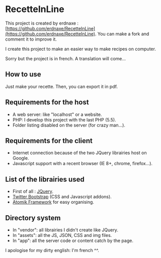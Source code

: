 RecetteInLine
========

This project is created by erdnaxe : [https://github.com/erdnaxe/RecetteInLine](https://github.com/erdnaxe/RecetteInLine).
You can make a fork and comment it to improve it.

I create this project to make an easier way to make recipes on computer.

Sorry but the project is in french. A translation will come...

## How to use ##
Just make your recette.
Then, you can export it in pdf.

## Requirements for the host ##
* A web server: like "localhost" or a website.
* PHP: I develop this project with the last PHP (5.5).
* Folder listing disabled on the server (for crazy man...).

## Requirements for the client ##
* Internet connection because of the two JQuery librairies host on Google.
* Javascript support with a recent browser (IE 8+, chrome, firefox...).

## List of the librairies used ##
* First of all : [JQuery](http://jquery.com/).
* [Twitter Bootstrap](http://getbootstrap.com/) (CSS and Javascript addons).
* [Atomik Framework](http://atomikframework.com/) for easy organising.

## Directory system ##
* In "vendor": all librairies I didn't create like JQuery.
* In "assets": all the JS, JSON, CSS and img files.
* In "app": all the server code or content catch by the page.

I apologise for my dirty english: I'm french ^^.
